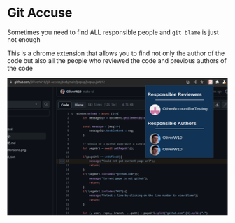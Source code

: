 # Git Accuse

Sometimes you need to find ALL responsible people and `git blame` is just not enough

This is a chrome extension that allows you to find not only the author of the code but also all the people who reviewed the code and previous authors of the code


![image](image1.png)